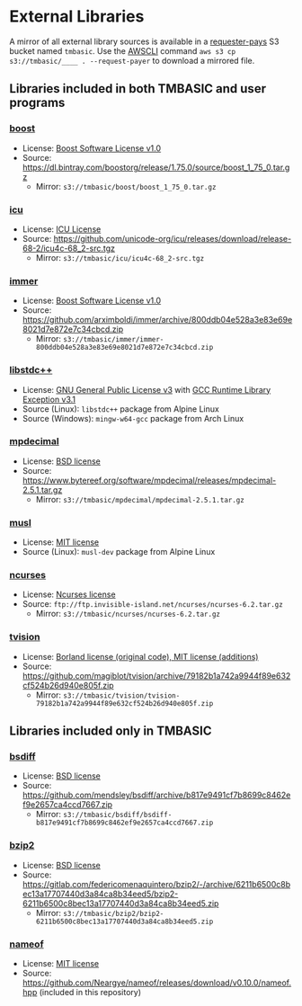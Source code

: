 # External Libraries

A mirror of all external library sources is available in a [requester-pays](https://docs.aws.amazon.com/AmazonS3/latest/userguide/RequesterPaysBuckets.html) S3 bucket named `tmbasic`. Use the [AWSCLI](https://aws.amazon.com/cli/) command `aws s3 cp s3://tmbasic/____ . --request-payer` to download a mirrored file.

## Libraries included in both TMBASIC and user programs

### [boost](https://www.boost.org/)
- License: [Boost Software License v1.0](https://github.com/electroly/tmbasic/blob/master/ext/boost/LICENSE_1_0.txt)
- Source: https://dl.bintray.com/boostorg/release/1.75.0/source/boost_1_75_0.tar.gz
    - Mirror: `s3://tmbasic/boost/boost_1_75_0.tar.gz`

### [icu](http://site.icu-project.org/)
- License: [ICU License](https://github.com/electroly/tmbasic/blob/master/ext/icu/LICENSE)
- Source: https://github.com/unicode-org/icu/releases/download/release-68-2/icu4c-68_2-src.tgz
    - Mirror: `s3://tmbasic/icu/icu4c-68_2-src.tgz`

### [immer](https://github.com/arximboldi/immer)
- License: [Boost Software License v1.0](https://github.com/electroly/tmbasic/blob/master/ext/immer/LICENSE)
- Source: https://github.com/arximboldi/immer/archive/800ddb04e528a3e83e69e8021d7e872e7c34cbcd.zip
    - Mirror: `s3://tmbasic/immer/immer-800ddb04e528a3e83e69e8021d7e872e7c34cbcd.zip`

### [libstdc++](https://gcc.gnu.org/onlinedocs/libstdc++/)
- License: [GNU General Public License v3](https://github.com/electroly/tmbasic/blob/master/ext/gcc/GPL-3) with [GCC Runtime Library Exception v3.1](https://github.com/electroly/tmbasic/blob/master/ext/gcc/copyright)
- Source (Linux): `libstdc++` package from Alpine Linux
- Source (Windows): `mingw-w64-gcc` package from Arch Linux

### [mpdecimal](https://www.bytereef.org/mpdecimal/)
- License: [BSD license](https://github.com/electroly/tmbasic/blob/master/ext/mpdecimal/LICENSE.txt)
- Source: https://www.bytereef.org/software/mpdecimal/releases/mpdecimal-2.5.1.tar.gz
    - Mirror: `s3://tmbasic/mpdecimal/mpdecimal-2.5.1.tar.gz`

### [musl](https://musl.libc.org/)
- License: [MIT license](https://github.com/electroly/tmbasic/blob/master/ext/musl/COPYRIGHT)
- Source (Linux): `musl-dev` package from Alpine Linux

### [ncurses](https://invisible-island.net/ncurses/)
- License: [Ncurses license](https://github.com/electroly/tmbasic/blob/master/ext/ncurses/COPYING)
- Source: `ftp://ftp.invisible-island.net/ncurses/ncurses-6.2.tar.gz`
    - Mirror: `s3://tmbasic/ncurses/ncurses-6.2.tar.gz`

### [tvision](https://github.com/magiblot/tvision)
- License: [Borland license (original code), MIT license (additions)](https://github.com/electroly/tmbasic/blob/master/ext/tvision/COPYRIGHT)
- Source: https://github.com/magiblot/tvision/archive/79182b1a742a9944f89e632cf524b26d940e805f.zip
    - Mirror: `s3://tmbasic/tvision/tvision-79182b1a742a9944f89e632cf524b26d940e805f.zip`

## Libraries included only in TMBASIC

### [bsdiff](https://github.com/mendsley/bsdiff)
- License: [BSD license](https://github.com/electroly/tmbasic/blob/master/ext/bsdiff/LICENSE)
- Source: https://github.com/mendsley/bsdiff/archive/b817e9491cf7b8699c8462ef9e2657ca4ccd7667.zip
    - Mirror: `s3://tmbasic/bsdiff/bsdiff-b817e9491cf7b8699c8462ef9e2657ca4ccd7667.zip`

### [bzip2](https://gitlab.com/federicomenaquintero/bzip2)
- License: [BSD license](https://github.com/electroly/tmbasic/blob/master/ext/bzip2/COPYING)
- Source: https://gitlab.com/federicomenaquintero/bzip2/-/archive/6211b6500c8bec13a17707440d3a84ca8b34eed5/bzip2-6211b6500c8bec13a17707440d3a84ca8b34eed5.zip
    - Mirror: `s3://tmbasic/bzip2/bzip2-6211b6500c8bec13a17707440d3a84ca8b34eed5.zip`

### [nameof](https://github.com/Neargye/nameof)
- License: [MIT license](https://github.com/electroly/tmbasic/blob/master/ext/nameof/LICENSE.txt)
- Source: https://github.com/Neargye/nameof/releases/download/v0.10.0/nameof.hpp (included in this repository)
